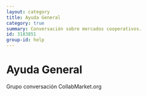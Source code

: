 ```yaml
---
layout: category
title: Ayuda General
category: true
summary: Conversación sobre mercados cooperativos.
id: 3183851
group-id: help
---
```


# Ayuda General

Grupo conversación CollabMarket.org

